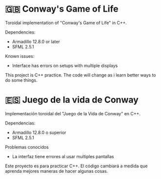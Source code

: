 
# :uk: Conway's Game of Life

Toroidal implementation of "Conway's Game of Life" in C++.

Dependencies:

* Armadillo 12.8.0 or later
* SFML 2.5.1

Known issues:
* Interface has errors on setups with multiple displays

This project is C++ practice. The code will change as i learn better ways to do some things.

# :es: Juego de la vida de Conway

Implementación toroidal del "Juego de la Vida de Conway" en C++.

Dependencias:

* Armadillo 12.8.0 o superior
* SFML 2.5.1

Problemas conocidos
* La interfaz tiene errores al usar multiples pantallas

Este proyecto es para practicar C++. El código cambiará a medida que aprenda mejores maneras de hacer algunas cosas.